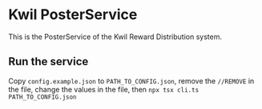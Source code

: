 # Kwil PosterService

This is the PosterService of the Kwil Reward Distribution system.

## Run the service

Copy `config.example.json` to `PATH_TO_CONFIG.json`, remove the `//REMOVE` in the file, change the values in the file, then `npx tsx cli.ts PATH_TO_CONFIG.json`